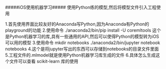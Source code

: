 #####iOS使用机器学习#####
使用Python练的模型,然后将模型文件引入工程使用

1.首先使用界面比较友好的Anaconda写Python,因为Anaconda有Python的playground的功能
2.使用命令   ./anaconda2/bin/pip install -U coremltools  这个是Python机器学习的库,具有一些通用的API,然后可以使得Python的模型转为iOS可以用的模型
3.使用命令   mkdir notebooks
./anaconda2/bin/jupyter notebook notebooks
4.这个是将jupyter写出的东西可以存储到notebooks的目录文件里面
5.工程文件的.mlmodel就是使用Python机器学习库生成的文件
6.具体怎么生成这个文件可以查看  scikit-learn 库的使用
